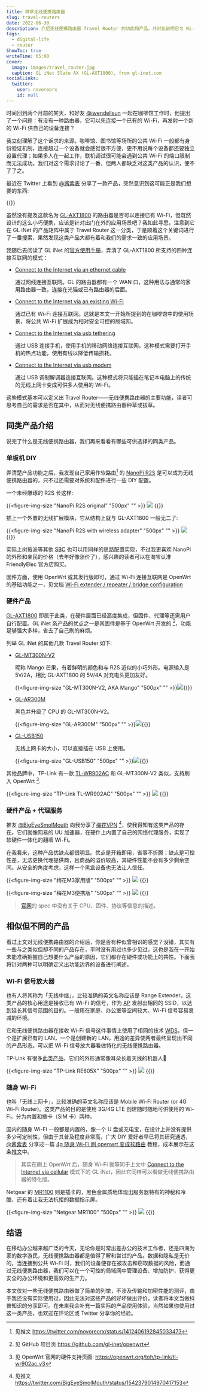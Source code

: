 ```yaml
---
title: 种草无线便携路由器
slug: travel-routers
date: 2022-06-30
description: 介绍无线便携路由器 Travel Router 的功能和产品，并对比说明它与 Wi-Fi 信号放大器和随身 Wi-Fi 的差异。
tags:
  - digital-life
  - router
ShowToc: true
writeTime: 05:00
cover:
  image: images/travel_router.jpg
  caption: GL iNet Slate AX (GL-AXT1800), from gl-inet.com
socialLinks:
  twitter:
    user: novoreorx
    id: null
---
```


时间回到两个月前的某天，和好友 [@iwendellsun](https://github.com/xwjdsh) 一起在咖啡馆工作时，他提出了一个问题：有没有一种路由器，它可以先连接一个已有的 Wi-Fi，再发射一个新的 Wi-Fi 供自己的设备连接？

我立刻理解了这个诉求的来源。咖啡馆、图书馆等场所的公共 Wi-Fi 一般都有身份验证机制，连接超过一个设备就会感觉很不方便，更不用说每个设备都还要独立设置代理；如果多人在一起工作，联机调试很可能会遇到公共 Wi-Fi 的端口限制而无法成功。我们对这个需求讨论了一番，但两人都缺乏对这类产品的认识，便不了了之。

最近在 Twitter 上看到 [@酱紫表](https://twitter.com/pengchujin) 分享了一款产品，突然意识到这可能正是我们想要的东西:

{{<social-quote-tweet id="1542120681520844801" user="pengchujin" />}}

虽然没有提及这款名为 [GL-AXT1800](https://www.gl-inet.com/products/gl-axt1800/) 的路由器是否可以连接已有 Wi-Fi，但既然设计的这么小巧便携，应该是针对出门在外的应用场景吧？我如此寻思，注意到它在 GL iNet 的产品矩阵中属于 Travel Router 这一分类，于是顺着这个关键词进行了一番搜索，果然发现这类产品大都有着和我们的需求一致的应用场景。

我随后去阅读了 GL iNet 的[官方使用手册](https://docs.gl-inet.com/en/4/user_guide/)，弄清了 GL-AXT1800 所支持的四种连接互联网的模式：

-   [Connect to the Internet via an ethernet cable](https://docs.gl-inet.com/en/4/tutorials/internet_ethernet)
  
    通过网线连接互联网。GL 的路由器都有一个 WAN 口，这种用法与通常的家用路由器一致，连接在光猫或已有路由器的后面。
-   [Connect to the Internet via an existing Wi-Fi](https://docs.gl-inet.com/en/4/tutorials/internet_repeater)
  
    通过已有 Wi-Fi 连接互联网。这就是本文一开始所提到的在咖啡馆中的使用场景，将公共 Wi-Fi 扩展成为相对安全可控的局域网。
-   [Connect to the Internet via usb tethering](https://docs.gl-inet.com/en/4/tutorials/internet_tethering)
  
    通过 USB 连接手机，使用手机的移动网络连接互联网。这种模式需要打开手机的热点功能，使用有线以降低传输损耗。
-   [Connect to the Internet via usb modem](https://docs.gl-inet.com/en/4/tutorials/internet_cellular)
  
    通过 USB 调制解调器连接互联网。这种模式将只能插在笔记本电脑上的传统的无线上网卡变成可供多人使用的 Wi-Fi。

这些模式基本可以定义出 Travel Router——无线便携路由器的主要功能，读者可思考自己的需求是否在其中，从而对无线便携路由器种草或拔草。

## 同类产品介绍

说完了什么是无线便携路由器，我们再来看看有哪些可供选择的同类产品。

### 单板机 DIY

弄清楚产品功能之后，我发现自己家用作软路由[^1] 的 [NanoPi R2S](https://www.friendlyelec.com/index.php?route=product/product&product_id=282) 是可以成为无线便携路由器的，只不过还需要对系统和配件进行一些 DIY 配置。

一个未经雕琢的 R2S 长这样:

{{<figure-img-size "NanoPi R2S original" "500px" "" >}}
![](images/r2s.png)
{{</figure-img-size>}}

插上一个外置的无线扩展模块，它从结构上就与 GL-AXT1800 一般无二了:

{{<figure-img-size "NanoPi R2S with wireless adapter" "500px" "" >}}
![](images/r2s-2.png)
{{</figure-img-size>}}

实际上树莓派等其他 [SBC](https://en.wikipedia.org/wiki/Single-board_computer) 也可以用同样的思路配置实现，不过我更喜欢 NanoPi 的外形和亲民的价格（去年好像涨价了），感兴趣的读者可以在淘宝认准 FriendlyElec 官方店购买。

固件方面，使用 OpenWrt 或其发行版即可，通过 Wi-Fi 连接互联网是 OpenWrt 的基础功能之一，见文档 [Wi-Fi extender / repeater / bridge configuration](https://openwrt.org/docs/guide-user/network/wifi/relay_configuration)

### 硬件产品

[GL-AXT1800](https://www.gl-inet.com/products/gl-axt1800/) 即属于此类，在硬件层面已经高度集成，但固件、代理等还需用户自行配置。GL iNet 系产品的优点之一是其固件是基于 OpenWrt 开发的 [^2]，功能足够强大多样，省去了自己刷的麻烦。

列举 GL iNet 的其他几款 Travel Router 如下:

- [GL-MT300N-V2](https://www.gl-inet.com/products/gl-mt300n-v2/)
  
    昵称 Mango 芒果，有着鲜明的颜色和与 R2S 近似的小巧外形。电源输入是 5V/2A，相比 GL-AXT1800 的 5V/4A 对充电头更加友好。
    
    {{<figure-img-size "GL-MT300N-V2, AKA Mango" "500px" "" >}}![](images/mango.png){{</figure-img-size>}}
- [GL-AR300M](https://www.gl-inet.com/products/gl-ar300m/)
  
    黑色并升级了 CPU 的 GL-MT300N-V2。
    
    {{<figure-img-size "GL-AR300M" "500px" "" >}}![](images/gl-ar300m.png){{</figure-img-size>}}
- [GL-USB150](https://www.gl-inet.com/products/gl-usb150/)
  
    无线上网卡的大小，可以直接插在 USB 上使用。
    
    {{<figure-img-size "GL-USB150" "500px" "" >}}![](images/gl-usb150.png){{</figure-img-size>}}

其他品牌中，TP-Link 有一款 [TL-WR902AC](https://www.tp-link.com/us/home-networking/wifi-router/tl-wr902ac/) 和 GL-MT300N-V2 类似，支持刷入 OpenWrt [^3].

{{<figure-img-size "TP-Link TL-WR902AC" "500px" "" >}}
![](images/TL-WR902AC.png)
{{</figure-img-size>}}

### 硬件产品 + 代理服务

推友 [@BigEyeSmolMouth](https://twitter.com/BigEyeSmolMouth)  向我分享了[梅花VPN](https://www.meihuavpn.com/) [^4]，使我得知有这类产品的存在。它们就像网易的 UU 加速器，在硬件上内置了自己的网络代理服务，实现了软硬件一体化的翻墙 Wi-Fi。

在我看来，这种产品优缺点都很明显。优点是开箱即用，省事不折腾；缺点是可控性差，无法更换代理提供商，且商品的溢价较高，其硬件性能不会有多少剩余空间。从安全的角度考虑，这样一个黑盒设备也无法让人信任。

{{<figure-img-size "梅花M3家用版" "500px" "" >}}
![](images/meihua.png)
{{</figure-img-size>}}

{{<figure-img-size "梅花M3便携版" "500px" "" >}}
![](images/meihua-1.png)
{{</figure-img-size>}}

> [官网](https://www.meihuavpn.com/collections/shop/products/11offer-h)的 spec 中没有关于 CPU、固件、协议等信息的描述。

## 相似但不同的产品

看过上文对无线便携路由器的介绍后，你是否有种似曾相识的感觉？没错，其实有一些与之类似但却不同的产品存在，平时没有用过也多少见过，这也是我在一开始未能准确把握自己想要什么产品的原因，它们都存在硬件或功能上的共性。下面我将针对两种可以明确定义出功能边界的设备进行阐述。

### Wi-Fi 信号放大器

也有人将其称为「无线中继」，比较准确的英文名称应该是 Range Extender。这类产品的核心用途是接收已有 Wi-Fi 的信号，作为 [AP](https://en.wikipedia.org/wiki/Wireless_access_point) 发射出相同的 SSID，以达到延长其信号范围的目的。一般用在家庭、办公室等空间较大、Wi-Fi 信号容易衰减的环境。

它和无线便携路由器在接收 Wi-Fi 信号这件事情上使用了相同的技术 [WDS](https://en.wikipedia.org/wiki/Wireless_distribution_system)，但一个是扩展已有的 LAN，一个是创建新的 LAN，用途的差异使两者最终呈现出不同的产品形态。可以把 Wi-Fi 信号放大器看做特化的无线便携路由器。

TP-Link 有很多[此类产品](https://www.tp-link.com/hk/home-networking/range-extender/)，它们的外形通常像耳朵长着天线的机器人🤖

{{<figure-img-size "TP-Link RE605X" "500px" "" >}}
![](images/TPLink-RE605X.png)
{{</figure-img-size>}}

### 随身 Wi-Fi

也叫「无线上网卡」，比较准确的英文名称应该是 Mobile Wi-Fi Router (or 4G Wi-Fi Router)。这类产品的目的是使用 3G/4G LTE 创建随时随地可供使用的 Wi-Fi。分为内置和插卡（SIM 卡）两种。

国内的随身 Wi-Fi 一般都是内置的，像一个 U 盘或充电宝，在设计上并没有提供多少可定制性，但由于其普及程度非常高，广大 DIY 爱好者早已将其研究通透，[@酱紫表](https://twitter.com/pengchujin) 分享过一篇 [4g 随身 Wi-Fi 刷 openwrt 变成软路由](https://qust.me/post/msm8916/) 教程，成本展示在这条[推文](https://twitter.com/pengchujin/status/1536310680109735936)中。

> 其实在刷上 OpenWrt 后，随身 Wi-Fi 就等同于上文中 [Connect to the Internet via cellular](https://docs.gl-inet.com/en/4/tutorials/internet_cellular/) 模式下的  GL iNet，因此它同样可以看做无线便携路由器的特化版。

Netgear 的 [MR1100](https://www.netgear.com/home/mobile-wifi/hotspots/mr1100/) 则是插卡的，黑色金属质地体现出服务器特有的神秘和冷酷，还有着让我无法抗拒的数据指示屏。

{{<figure-img-size "Netgear MR1100" "500px" "" >}}
![](images/netgear.png)
{{</figure-img-size>}}


## 结语

在移动办公越来越广泛的今天，无论你是时常出差办公的技术工作者，还是四海为家的数字游民，无线便携路由器都是值得了解和尝试的产品。数据和隐私是无价的，当连接到公共 Wi-Fi 时，我们的设备便存在被攻击和窃取数据的风险，而通过无线便携路由器，我们可以在一个可控的局域网中管理设备、增加防护，获得更安全的办公环境和更高效的生产力。

本文仅对一些无线便携路由器做了简单的列举，不涉及传输和加密性能的测评，由于我还没有实际使用过，因此无法对这些产品的好坏做出评价，读者将本文当做科普知识的分享即可。在未来我会补充一篇实际的产品使用体验，当然如果你使用过这一类产品，也欢迎在评论区或 Twitter 分享你的经验。

[^1]: 见推文 https://twitter.com/novoreorx/status/1412406192845033473

[^2]: 见 GitHub 项目页 https://github.com/gl-inet/openwrt

[^3]: 见 OpenWrt 官网的硬件支持页面: https://openwrt.org/toh/tp-link/tl-wr902ac_v3

[^4]: 见推文 https://twitter.com/BigEyeSmolMouth/status/1542379014970417153